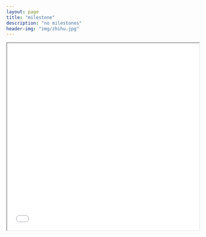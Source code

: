 ```yaml
---
layout: page
title: "milestone"
description: "no milestones"
header-img: "img/zhihu.jpg"
---
```



<iframe height=498 width=510 src="qbppt.swf">




